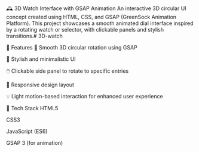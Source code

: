 🕰️ 3D Watch Interface with GSAP Animation
An interactive 3D circular UI concept created using HTML, CSS, and GSAP (GreenSock Animation Platform). This project showcases a smooth animated dial interface inspired by a rotating watch or selector, with clickable panels and stylish transitions.# 3D-watch

🚀 Features
🎯 Smooth 3D circular rotation using GSAP

🎨 Stylish and minimalistic UI

🖱️ Clickable side panel to rotate to specific entries

📜 Responsive design layout

💡 Light motion-based interaction for enhanced user experience



🧪 Tech Stack
HTML5

CSS3

JavaScript (ES6)

GSAP 3 (for animation)
